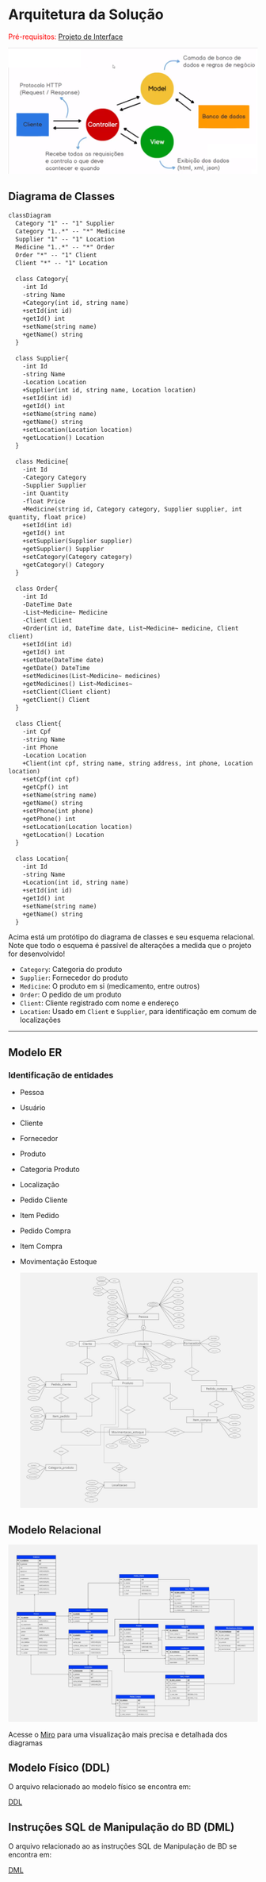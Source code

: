 # Arquitetura da Solução

<span style="color:red">Pré-requisitos: <a href="04-Projeto de Interface.md"> Projeto de Interface</a></span>

![Estrutura](./img/arquitetura.png)

## Diagrama de Classes

```mermaid
classDiagram
  Category "1" -- "1" Supplier
  Category "1..*" -- "*" Medicine
  Supplier "1" -- "1" Location
  Medicine "1..*" -- "*" Order
  Order "*" -- "1" Client
  Client "*" -- "1" Location

  class Category{
    -int Id
    -string Name
    +Category(int id, string name)
    +setId(int id)
    +getId() int
    +setName(string name)
    +getName() string
  }

  class Supplier{
    -int Id
    -string Name
    -Location Location
    +Supplier(int id, string name, Location location)
    +setId(int id)
    +getId() int
    +setName(string name)
    +getName() string
    +setLocation(Location location)
    +getLocation() Location
  }

  class Medicine{
    -int Id
    -Category Category
    -Supplier Supplier
    -int Quantity
    -float Price
    +Medicine(string id, Category category, Supplier supplier, int quantity, float price)
    +setId(int id)
    +getId() int
    +setSupplier(Supplier supplier)
    +getSupplier() Supplier
    +setCategory(Category category)
    +getCategory() Category
  }

  class Order{
    -int Id
    -DateTime Date
    -List~Medicine~ Medicine
    -Client Client
    +Order(int id, DateTime date, List~Medicine~ medicine, Client client)
    +setId(int id)
    +getId() int
    +setDate(DateTime date)
    +getDate() DateTime
    +setMedicines(List~Medicine~ medicines)
    +getMedicines() List~Medicines~
    +setClient(Client client)
    +getClient() Client
  }

  class Client{
    -int Cpf
    -string Name
    -int Phone
    -Location Location
    +Client(int cpf, string name, string address, int phone, Location location)
    +setCpf(int cpf)
    +getCpf() int
    +setName(string name)
    +getName() string
    +setPhone(int phone)
    +getPhone() int
    +setLocation(Location location)
    +getLocation() Location
  }

  class Location{
    -int Id
    -string Name
    +Location(int id, string name)
    +setId(int id)
    +getId() int
    +setName(string name)
    +getName() string
  }
```

Acima está um protótipo do diagrama de classes e seu esquema relacional. Note que todo o esquema é passível de alterações a medida que o projeto for desenvolvido!

- `Category`: Categoria do produto
- `Supplier`: Fornecedor do produto
- `Medicine`: O produto em si (medicamento, entre outros)
- `Order`: O pedido de um produto
- `Client`: Cliente registrado com nome e endereço
- `Location`: Usado em `Client` e `Supplier`, para identificação em comum de localizações

---

## Modelo ER

### Identificação de entidades

- Pessoa
- Usuário
- Cliente
- Fornecedor
- Produto
- Categoria Produto
- Localização
- Pedido Cliente
- Item Pedido
- Pedido Compra
- Item Compra
- Movimentação Estoque

  ![MER](./img/Diagramas/MER.jpg)


## Modelo Relacional

  ![Modelo Relacional](./img/Diagramas/Modelo%20Relacional.jpg)


<span >Acesse o <a href="https://miro.com/app/board/uXjVKWYIxGU=/?share_link_id=402646098372">Miro</a> para uma visualização mais precisa e detalhada dos diagramas</span>


## Modelo Físico (DDL)

O arquivo relacionado ao modelo físico se encontra em:

<span ><a href="https://github.com/ICEI-PUC-Minas-PMV-SInt/pmv-sint-2024-1-e3-proj-back-t1-time-1/blob/main/src/bd/script_ddl.sql">DDL</a></span>


## Instruções SQL de Manipulação do BD (DML)

O arquivo relacionado ao as instruções SQL de Manipulação de BD se encontra em:

<span ><a href="https://github.com/ICEI-PUC-Minas-PMV-SInt/pmv-sint-2024-1-e3-proj-back-t1-time-1/blob/main/src/bd/script.dml.sql">DML</a></span>
